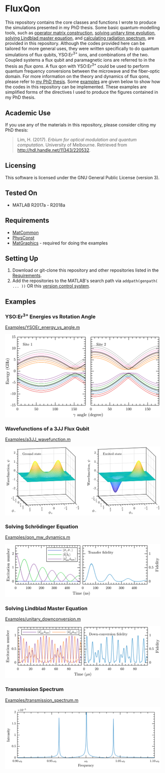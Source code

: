 # FluxQon
This repository contains the core classes and functions I wrote to produce the simulations presented in my PhD thesis. Some basic quantum-modelling tools, such as [operator matrix construction](/Operator), [solving unitary time evolution](/+Solve/UTE.m), [solving Lindblad master equation](/+Solve/LME.m), and [calculating radiation spectrum](/Readout/RadiationSpectrum.m), are provided in this repository. Although the codes provided here can be tailored for more general uses, they were written specifically to do quantum simulations of flux qubits, YSO:Er<sup>3+</sup> ions, and combinations of the two. Coupled systems a flux qubit and paramagnetic ions are referred to in the thesis as *flux qons*. A flux qon with YSO:Er<sup>3+</sup> could be used to perform quantum frequency conversions between the microwave and the fiber-optic domain. For more information on the theory and dynamics of flux qons, please refer to [my PhD thesis](http://hdl.handle.net/11343/220532). Some [examples](https://github.com/heriantolim/FluxQon#examples) are given below to show how the codes in this repository can be implemented. These examples are simplified forms of the directives I used to produce the figures contained in my PhD thesis.

## Academic Use
If you use any of the materials in this repository, please consider citing my PhD thesis:

> Lim, H. (2017). *Erbium for optical modulation and quantum computation*. University of Melbourne. Retrieved from <http://hdl.handle.net/11343/220532>.

## Licensing
This software is licensed under the GNU General Public License (version 3).

## Tested On
- MATLAB R2017a - R2018a

## Requirements
- [MatCommon](https://github.com/heriantolim/MatCommon)
- [PhysConst](https://github.com/heriantolim/PhysConst)
- [MatGraphics](https://github.com/heriantolim/MatGraphics) - required for doing the examples

## Setting Up
1. Download or git-clone this repository and other repositories listed in the [Requirements](https://github.com/heriantolim/PeakFit#requirements).
2. Add the repositories to the MATLAB's search path via `addpath(genpath( ... ))` OR this [version control system](https://github.com/heriantolim/MatlabVerCon).

## Examples
### YSO:Er<sup>3+</sup> Energies vs Rotation Angle
[Examples/YSOEr_energy_vs_angle.m](/Examples/YSOEr_energy_vs_angle.m)

![YSO:Er3+ Energies vs Rotation Angle](/Examples/YSOEr_energy_vs_angle.png)

### Wavefunctions of a 3JJ Flux Qubit
[Examples/a3JJ_wavefunction.m](/Examples/a3JJ_wavefunction.m)

![Wavefunctions of a 3JJ Flux Qubit](/Examples/a3JJ_wavefunction.png)

### Solving Schrödinger Equation
[Examples/qon_mw_dynamics.m](/Examples/qon_mw_dynamics.m)

![Microwave Dynamics of a Flux Qon](/Examples/qon_mw_dynamics.png)

### Solving Lindblad Master Equation
[Examples/unitary_downconversion.m](/Examples/unitary_downconversion.m)

![Unitary Frequency Downconversion](/Examples/unitary_downconversion.png)

### Transmission Spectrum
[Examples/transmission_spectrum.m](/Examples/transmission_spectrum.m)

![Transmission Spectrum](/Examples/transmission_spectrum.png)
